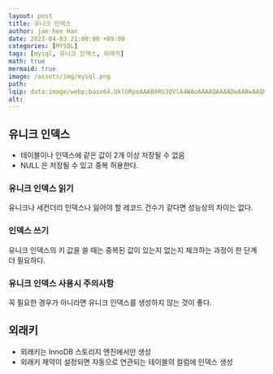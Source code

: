 ```yaml
---
layout: post  
title: 유니크 인덱스  
author: jae-hee Han  
date: 2023-04-03 21:00:00 +09:00  
categories: [MYSQL]  
tags: [mysql, 유니크 인덱스, 외래키]  
math: true  
mermaid: true  
image: /assets/img/mysql.png  
path:   
lqip: data:image/webp;base64,UklGRpoAAABXRUJQVlA4WAoAAAAQAAAADwAABwAAQUxQSDIAAAARL0AmbZurmr57yyIiqE8oiG0bejIYEQTgqiDA9vqnsUSI6H+oAERp2HZ65qP/VIAWAFZQOCBCAAAA8AEAnQEqEAAIAAVAfCWkAALp8sF8rgRgAP7o9FDvMCkMde9PK7euH5M1m6VWoDXf2FkP3BqV0ZYbO6NA/VFIAAAA  
alt:
---
```


## 유니크 인덱스 
- 테이블이나 인덱스에 같은 값이 2개 이상 저장될 수 없음 
- NULL 은 저장될 수 있고 중복 허용한다. 

### 유니크 인덱스 읽기

유니크나 세컨더리 인덱스나 잃어야 할 레코드 건수가 같다면 성능상의 차이는 없다. 

### 인덱스 쓰기

유니크 인덱스의 키 값을 쓸 때는 중복된 값이 있는지 없는지 체크하는 과정이 한 단계 더 필요하다. 

### 유니크 인덱스 사용시 주의사항 

꼭 필요한 경우가 아니라면 유니크 인덱스를 생성하지 않는 것이 좋다. 

## 외래키 
- 외래키는 InnoDB 스토리지 엔진에서만 생성
- 외래키 제약이 설정되면 자동으로 연관되는 테이블의 컬럼에 인덱스 생성




